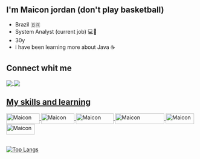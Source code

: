 

## I'm Maicon jordan (don't play basketball)

- Brazil 🇧🇷
- System Analyst (current job) 💻:briefcase:
- 30y 
- i have been learning more about Java ☕

## Connect whit me 

<a href="https://www.linkedin.com/in/maiconj/" target="_blank">
<img align="center" src="https://img.shields.io/badge/LinkedIn-0077B5?style=for-the-badge&logo=linkedin&logoColor=white" style="max-width:100%">
<a href="https://instagram.com/maiconjordansr" target="_blank">
<img align="center" src="https://img.shields.io/badge/Instagram-E4405F?style=for-the-badge&logo=instagram&logoColor=white" style="max-width:100%">
  
 ## My skills and learning  

   <img align="center" alt="Maicon" height="28" width="88" src="https://img.shields.io/badge/Java-ED8B00?style=for-the-badge&logo=openjdk&logoColor=white" style="maxwidth:100%">
   <img align="center" alt="Maicon" height="28" width="88" src="https://img.shields.io/badge/Spring-6DB33F?style=for-the-badge&logo=spring&logoColor=white" style="max-width:100%">
   <img align="center" alt="Maicon" height="28" width="100" src="https://img.shields.io/badge/MySQL-00000F?style=for-the-badge&logo=mysql&logoColor=white" style="max-width:100%"> 
   <img align="center" alt="Maicon" height="28" width="130" src="https://img.shields.io/badge/PostgreSQL-316192?style=for-the-badge&logo=postgresql&logoColor=white" style="max-width:100%">
   <img align="center" alt="Maicon" height="28" width="75" src="https://img.shields.io/badge/GIT-E44C30?style=for-the-badge&logo=git&logoColor=white" style="max-width:100%">  
    <img align="center" alt="Maicon" height="28" width="75" src="https://img.shields.io/badge/Linux-FCC624?style=for-the-badge&logo=linux&logoColor=black" style="max-width:100%">   
   
   <br>
   <br> 

    
    
 
 [![Top Langs](https://github-readme-stats.vercel.app/api/top-langs/?username=MaiconJordan&layout=compact)](https://github.com/MaiconJordan/github-readme-stats)
 
